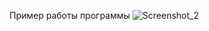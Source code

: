Пример работы программы 
![Screenshot_2](https://github.com/barkhatnat/CROC_Java_Course/assets/113011969/8849916a-6de7-4135-a8be-b394a739dd71)
